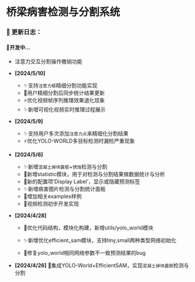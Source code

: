 # 桥梁病害检测与分割系统

### :triangular_flag_on_post: 更新日志：

#### :construction:开发中...

- 注意力交互分割操作撤销功能



- **[2024/5/10]**

  - :sparkles:支持`注意力框`精细分割功能实现
  - :bug:用户精细分割后同步统计结果更新
  - :zap:优化视频帧序列推理效果退化现象
  - :sparkles:新增可视化视频实时推理过程展示
  
- **[2024/5/9]**
  - :sparkles:支持用户多次添加`注意力点`来精细化分割结果
  - :zap:优化YOLO-WORLD多目标检测时漏检严重现象
- **[2024/5/6]**
  - :sparkles:新增`混凝土掉块露筋`+`锈蚀`检测与分割
  - :hammer:新增statistic模块，用于对检测与分割结果做数据统计与分析​
  - :wrench:新的配置项‘Display Label’，显示或隐藏预测标签
  - :sparkles:新增病害图片检测与分割统计面板
  - :rocket:增加相关examples样例
  - :construction:视频检测初步开发实现

- **[2024/4/28]**
  - :hammer:优化代码结构，模块化构建，新增utils/yolo_world模块

  - :sparkles:新增优化efficient_sam模块，支持tiny,small两种类型网络初始化

  - :bug:修复yolo_world相同网络参数不一致预测结果的bug
- **[2024/4/26]**	:tada:集成YOLO-World+EfficientSAM，实现`混凝土掉块露筋`检测与分割